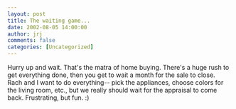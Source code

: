```yaml
---
layout: post
title: The waiting game...
date: 2002-08-05 14:00:00
author: jrj
comments: false
categories: [Uncategorized]
---
```

Hurry up and wait. That's the matra of home buying. There's a huge rush to get everything done, then you get to wait a month for the sale to close. Rach and I want to do everything-- pick the appliances, choose colors for the living room, etc., but we really should wait for the appraisal to come back. Frustrating, but fun. :)
